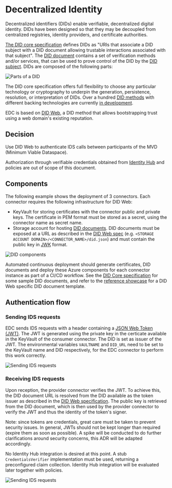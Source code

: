 # Decentralized Identity

Decentralized identifiers (DIDs) enable verifiable, decentralized digital identity. DIDs have been designed so that they may be decoupled from centralized registries, identity providers, and certificate authorities. 

[The DID core specification](https://www.w3.org/TR/did-core/) defines DIDs as "URIs that associate a DID subject with a DID document allowing trustable interactions associated with that subject". The [DID document](https://www.w3.org/TR/did-core/#dfn-did-documents) contains a set of verification methods and/or services, that can be used to prove control of the DID by the [DID subject](https://www.w3.org/TR/did-core/#dfn-did-subjects). DIDs are composed of the following parts:

![Parts of a DID](parts-of-a-did.svg)

The DID core specification offers full flexibility to choose any particular technology or cryptography to underpin the generation, persistence, resolution, or interpretation of DIDs. Over a hundred [DID methods](https://www.w3.org/TR/did-core/#methods) with different backing technologies are currently [in development](https://w3c.github.io/did-spec-registries/#did-methods). 

EDC is based on [DID Web](https://w3c-ccg.github.io/did-method-web/), a DID method that allows bootstrapping trust using a web domain's existing reputation.

## Decision

Use DID Web to authenticate IDS calls between participants of the MVD (Minimum Viable Dataspace).

Authorization through verifiable credentials obtained from [Identity Hub](https://didproject.azurewebsites.net/docs/hub-overview.html) and policies are out of scope of this document.

## Components

The following example shows the deployment of 3 connectors. Each connector requires the following infrastructure for DID Web:
- KeyVault for storing certificates with the connector public and private keys. The certificate in PEM format must be stored as a secret, using the connector name as secret name.
- Storage account for hosting [DID documents](https://w3c.github.io/did-spec-registries/#did-document-properties). DID documents must be exposed at a URL as described in the [DID Web spec](https://w3c-ccg.github.io/did-method-web/#web-did-method-specification) (e.g. `<STORAGE ACCOUNT DOMAIN>/<CONNECTOR_NAME>/did.json`) and must contain the public key in [JWK](https://datatracker.ietf.org/doc/html/rfc7517) format.

![DID components](did-components.png)

Automated continuous deployment should generate certificates, DID documents and deploy these Azure components for each connector instance as part of a CI/CD workflow. See the [DID Core specification](https://www.w3.org/TR/did-core/#did-documents) for some sample DID documents, and refer to the [reference showcase](https://github.com/microsoft/edc-showcase/blob/main/scripts/did/template/template.json) for a DID Web specific DID document template.

## Authentication flow

### Sending IDS requests

EDC sends IDS requests with a header containing a [JSON Web Token (JWT)](https://jwt.io/introduction). The JWT is generated using the private key in the certicate available in the KeyVault of the consumer connector. The DID is set as issuer of the JWT. The environmental variables `VAULTNAME` and `DID_URL` need to be set to the KeyVault name and DID respectively, for the EDC connector to perform this work correctly. 

![Sending IDS requests](send-ids-request.png)

### Receiving IDS requests

Upon reception, the provider connector verifies the JWT. To achieve this, the DID document URL is resolved from the DID available as the token issuer as described in the [DID Web specification](https://w3c-ccg.github.io/did-method-web/#method-specific-identifier). The public key is retrieved from the DID document, which is then used by the provider connector to verify the JWT and thus the identity of the token's signer. 

Note: since tokens are credentials, great care must be taken to prevent security issues. In general, JWTs should not be kept longer than required (expire them as soon as possible). A spike will be conducted to do further clarifications around security concerns, this ADR will be adapted accordingly. 

No Identity Hub integration is desired at this point. A stub `CredentialsVerifier` implementation must be used, returning a preconfigured claim collection. Identity Hub integration will be evaluated later together with policies.

![Sending IDS requests](receive-ids-request.png)


